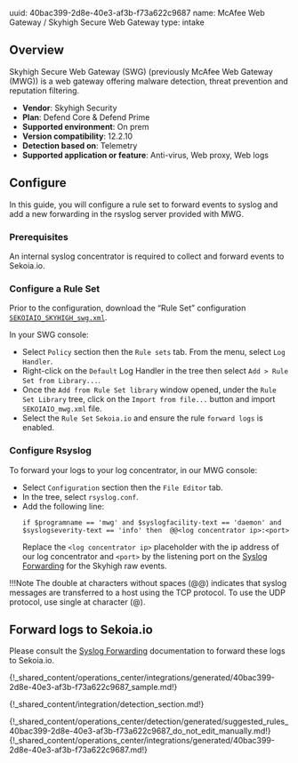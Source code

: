 uuid: 40bac399-2d8e-40e3-af3b-f73a622c9687
name: McAfee Web Gateway / Skyhigh Secure Web Gateway
type: intake

## Overview
Skyhigh Secure Web Gateway (SWG) (previously McAfee Web Gateway (MWG)) is a web gateway offering malware detection, threat prevention and reputation filtering.

- **Vendor**: Skyhigh Security
- **Plan**: Defend Core & Defend Prime
- **Supported environment**: On prem
- **Version compatibility**: 12.2.10
- **Detection based on**: Telemetry
- **Supported application or feature**: Anti-virus, Web proxy,	Web logs


## Configure

In this guide, you will configure a rule set to forward events to syslog and add a new forwarding in the rsyslog server provided with MWG.

### Prerequisites

An internal syslog concentrator is required to collect and forward events to Sekoia.io.

### Configure a Rule Set

Prior to the configuration, download the “Rule Set” configuration [`SEKOIAIO_SKYHIGH_swg.xml`](/assets/integration/network/skyhigh_secure_web_gateway/SEKOIAIO_SKYHIGH_swg.xml).


In your SWG console:

- Select `Policy` section then the `Rule sets` tab. From the menu, select `Log Handler`.
- Right-click on the `Default` Log Handler in the tree then select `Add > Rule Set from Library...`.
- Once the `Add from Rule Set library` window opened, under the `Rule Set Library` tree, click on the `Import from file...` button and import `SEKOIAIO_mwg.xml` file.
- Select the `Rule Set` `Sekoia.io` and ensure the rule `forward logs` is enabled.


### Configure Rsyslog

To forward your logs to your log concentrator, in our MWG console:

- Select `Configuration` section then the `File Editor` tab.
- In the tree, select `rsyslog.conf`.
- Add the following line:
  ```
  if $programname == 'mwg' and $syslogfacility-text == 'daemon' and $syslogseverity-text == 'info' then  @@<log concentrator ip>:<port>
  ```
  Replace the `<log concentrator ip>` placeholder with the ip address of our log concentrator and `<port>` by the listening port on the [Syslog Forwarding](/integration/ingestion_methods/syslog/sekoiaio_forwarder) for the Skyhigh raw events.

!!!Note
  The double at characters without spaces (@@) indicates that syslog messages are transferred to a host using the TCP protocol. To use the UDP protocol, use single at character (@).


## Forward logs to Sekoia.io

Please consult the [Syslog Forwarding](/integration/ingestion_methods/syslog/sekoiaio_forwarder) documentation to forward these logs to Sekoia.io.

{!_shared_content/operations_center/integrations/generated/40bac399-2d8e-40e3-af3b-f73a622c9687_sample.md!}


{!_shared_content/integration/detection_section.md!}

{!_shared_content/operations_center/detection/generated/suggested_rules_40bac399-2d8e-40e3-af3b-f73a622c9687_do_not_edit_manually.md!}
{!_shared_content/operations_center/integrations/generated/40bac399-2d8e-40e3-af3b-f73a622c9687.md!}

